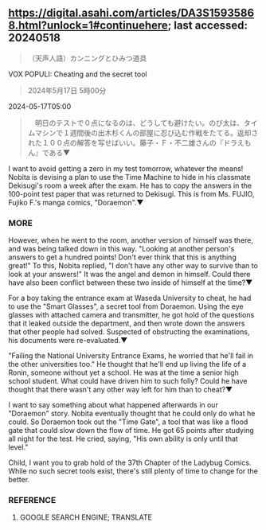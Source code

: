 ## https://digital.asahi.com/articles/DA3S15935868.html?unlock=1#continuehere; last accessed: 20240518

> （天声人語）カンニングとひみつ道具

VOX POPULI: Cheating and the secret tool

> 2024年5月17日 5時00分

2024-05-17T05:00

>　明日のテストで０点になるのは、どうしても避けたい。のび太は、タイムマシンで１週間後の出木杉くんの部屋に忍び込む作戦をたてる。返却された１００点の解答を写せばいい。藤子・Ｆ・不二雄さんの『ドラえもん』である▼

I want to avoid getting a zero in my test tomorrow, whatever the means! Nobita is devising a plan to use the Time Machine to hide in his classmate Dekisugi's room a week after the exam. He has to copy the answers in the 100-point test paper that was returned to Dekisugi. This is from Ms. FUJIO, Fujiko F.'s manga comics, "Doraemon".▼

### MORE

However, when he went to the room, another version of himself was there, and was being talked down in this way. "Looking at another person's answers to get a hundred points! Don't ever think that this is anything great!" To this, Nobita replied, "I don't have any other way to survive than to look at your answers!" It was the angel and demon in himself. Could there have also been conflict between these two inside of himself at the time?▼

For a boy taking the entrance exam at Waseda University to cheat, he had to use the "Smart Glasses", a secret tool from Doraemon. Using the eye glasses with attached camera and transmitter, he got hold of the questions that it leaked outside the department, and then wrote down the answers that other people had solved. Suspected of obstructing the examinations, his documents were re-evaluated.▼

"Failing the National University Entrance Exams, he worried that he'll fail in the other universities too." He thought that he'll end up living the life of a Ronin, someone without yet a school. He was at the time a senior high school student. What could have driven him to such folly? Could he have thought that there wasn't any other way left for him than to cheat?▼

I want to say something about what happened afterwards in our "Doraemon" story. Nobita eventually thought that he could only do what he could. So Doraemon took out the "Time Gate", a tool that was like a flood gate that could slow down the flow of time. He got 65 points after studying all night for the test. He cried, saying, "His own ability is only until that level."

Child, I want you to grab hold of the 37th Chapter of the Ladybug Comics. While no such secret tools exist, there's still plenty of time to change for the better.

### REFERENCE

1) GOOGLE SEARCH ENGINE; TRANSLATE